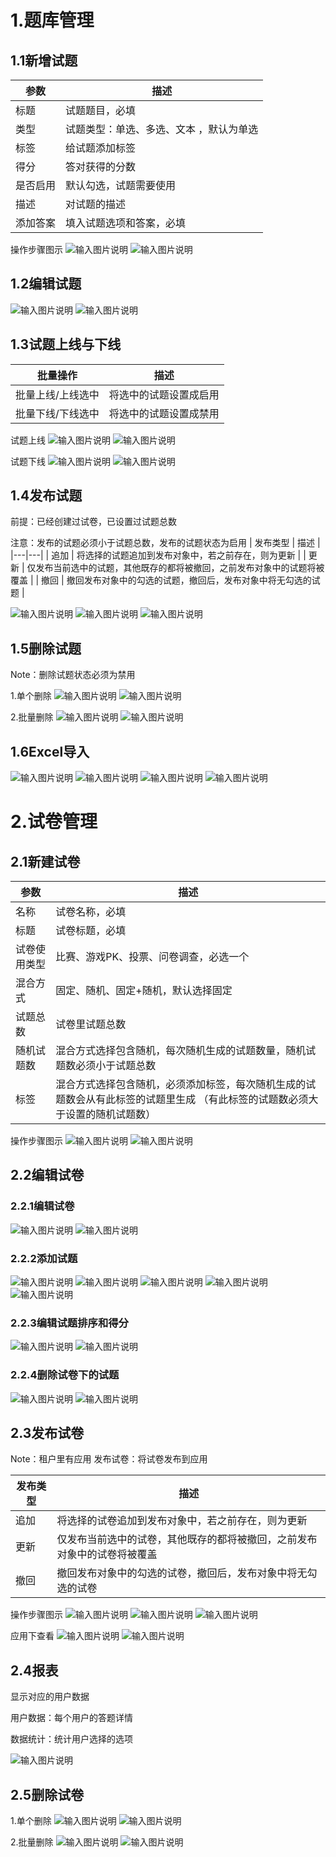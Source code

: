 # 1.题库管理
## 1.1新增试题
| 参数  |  描述 |
|---|---|
| 标题  | 试题题目，必填  |
| 类型  | 试题类型：单选、多选、文本 ，默认为单选 |
| 标签  | 给试题添加标签  |
| 得分 |  答对获得的分数 |
|  是否启用 | 默认勾选，试题需要使用  |
|  描述   |  对试题的描述    | 
|  添加答案    | 填入试题选项和答案，必填      | 

操作步骤图示
![输入图片说明](https://images.gitee.com/uploads/images/2021/0601/135943_ff755988_8867015.png "屏幕截图.png")
![输入图片说明](https://images.gitee.com/uploads/images/2021/0601/140506_591ce333_8867015.png "屏幕截图.png")

## 1.2编辑试题
![输入图片说明](https://images.gitee.com/uploads/images/2021/0601/140722_1681c991_8867015.png "屏幕截图.png")
![输入图片说明](https://images.gitee.com/uploads/images/2021/0601/140819_3e4b8ee9_8867015.png "屏幕截图.png")

## 1.3试题上线与下线
| 批量操作  | 描述  |
|---|---|
| 批量上线/上线选中  | 将选中的试题设置成启用  |
| 批量下线/下线选中  |  将选中的试题设置成禁用 |

试题上线
![输入图片说明](https://images.gitee.com/uploads/images/2021/0601/143010_42f7d3f1_8867015.png "屏幕截图.png")
![输入图片说明](https://images.gitee.com/uploads/images/2021/0601/143052_e0b93fa3_8867015.png "屏幕截图.png")

试题下线
![输入图片说明](https://images.gitee.com/uploads/images/2021/0601/142646_7d01ef78_8867015.png "屏幕截图.png")
![输入图片说明](https://images.gitee.com/uploads/images/2021/0601/142815_af7918f9_8867015.png "屏幕截图.png")

## 1.4发布试题
前提：已经创建过试卷，已设置过试题总数

注意：发布的试题必须小于试题总数，发布的试题状态为启用
| 发布类型  | 描述  |
|---|---|
| 追加  | 将选择的试题追加到发布对象中，若之前存在，则为更新 |
| 更新  | 仅发布当前选中的试题，其他既存的都将被撤回，之前发布对象中的试题将被覆盖  |
| 撤回  | 撤回发布对象中的勾选的试题，撤回后，发布对象中将无勾选的试题  |

![输入图片说明](https://images.gitee.com/uploads/images/2021/0601/143546_0c45e7be_8867015.png "屏幕截图.png")
![输入图片说明](https://images.gitee.com/uploads/images/2021/0601/143757_4aa29cad_8867015.png "屏幕截图.png")
![输入图片说明](https://images.gitee.com/uploads/images/2021/0601/143933_994b82e4_8867015.png "屏幕截图.png")

## 1.5删除试题
Note：删除试题状态必须为禁用

1.单个删除
![输入图片说明](https://images.gitee.com/uploads/images/2021/0601/144644_a893469f_8867015.png "屏幕截图.png")
![输入图片说明](https://images.gitee.com/uploads/images/2021/0601/144730_5d7b5197_8867015.png "屏幕截图.png")

2.批量删除
![输入图片说明](https://images.gitee.com/uploads/images/2021/0601/144930_d822f0fb_8867015.png "屏幕截图.png")
![输入图片说明](https://images.gitee.com/uploads/images/2021/0601/145016_8798706e_8867015.png "屏幕截图.png")

## 1.6Excel导入
![输入图片说明](https://images.gitee.com/uploads/images/2021/0601/145143_949697a0_8867015.png "屏幕截图.png")
![输入图片说明](https://images.gitee.com/uploads/images/2021/0601/145235_d73a38f1_8867015.png "屏幕截图.png")
![输入图片说明](https://images.gitee.com/uploads/images/2021/0601/152803_8d82916c_8867015.png "屏幕截图.png")
![输入图片说明](https://images.gitee.com/uploads/images/2021/0601/152909_188e00af_8867015.png "屏幕截图.png")

# 2.试卷管理

## 2.1新建试卷
|参数   | 描述  |
|---|---|
| 名称  | 试卷名称，必填  |
| 标题  | 试卷标题，必填  |
| 试卷使用类型  | 比赛、游戏PK、投票、问卷调查，必选一个  |
| 混合方式  | 固定、随机、固定+随机，默认选择固定  |
| 试题总数   | 试卷里试题总数  |
| 随机试题数  | 混合方式选择包含随机，每次随机生成的试题数量，随机试题数必须小于试题总数  |
|  标签  | 混合方式选择包含随机，必须添加标签，每次随机生成的试题数会从有此标签的试题里生成  （有此标签的试题数必须大于设置的随机试题数）  |

操作步骤图示
![输入图片说明](https://images.gitee.com/uploads/images/2021/0601/154230_ffe5e9e8_8867015.png "屏幕截图.png")
![输入图片说明](https://images.gitee.com/uploads/images/2021/0601/155147_72ffd00f_8867015.png "屏幕截图.png")

## 2.2编辑试卷
### 2.2.1编辑试卷
![输入图片说明](https://images.gitee.com/uploads/images/2021/0601/154537_93d3acd8_8867015.png "屏幕截图.png")
![输入图片说明](https://images.gitee.com/uploads/images/2021/0601/154627_772e076b_8867015.png "屏幕截图.png")

### 2.2.2添加试题
![输入图片说明](https://images.gitee.com/uploads/images/2021/0601/155600_224a2745_8867015.png "屏幕截图.png")
![输入图片说明](https://images.gitee.com/uploads/images/2021/0601/155835_84f6d1e1_8867015.png "屏幕截图.png")
![输入图片说明](https://images.gitee.com/uploads/images/2021/0601/155919_bc8979fb_8867015.png "屏幕截图.png")
![输入图片说明](https://images.gitee.com/uploads/images/2021/0601/160024_31b60d55_8867015.png "屏幕截图.png")
![输入图片说明](https://images.gitee.com/uploads/images/2021/0601/160102_ce1517c3_8867015.png "屏幕截图.png")

### 2.2.3编辑试题排序和得分
![输入图片说明](https://images.gitee.com/uploads/images/2021/0601/160245_a2240594_8867015.png "屏幕截图.png")
![输入图片说明](https://images.gitee.com/uploads/images/2021/0601/160340_258c3042_8867015.png "屏幕截图.png")

### 2.2.4删除试卷下的试题
![输入图片说明](https://images.gitee.com/uploads/images/2021/0601/160831_97a886d8_8867015.png "屏幕截图.png")
![输入图片说明](https://images.gitee.com/uploads/images/2021/0601/160924_f2d5f78d_8867015.png "屏幕截图.png")

## 2.3发布试卷
Note：租户里有应用
发布试卷：将试卷发布到应用

| 发布类型  | 描述  |
|---|---|
| 追加  | 将选择的试卷追加到发布对象中，若之前存在，则为更新 |
| 更新  | 仅发布当前选中的试卷，其他既存的都将被撤回，之前发布对象中的试卷将被覆盖  |
| 撤回  | 撤回发布对象中的勾选的试卷，撤回后，发布对象中将无勾选的试卷  |

操作步骤图示
![输入图片说明](https://images.gitee.com/uploads/images/2021/0601/161410_58ecf57a_8867015.png "屏幕截图.png")
![输入图片说明](https://images.gitee.com/uploads/images/2021/0601/161531_d5484720_8867015.png "屏幕截图.png")
![输入图片说明](https://images.gitee.com/uploads/images/2021/0601/161618_c046edd2_8867015.png "屏幕截图.png")

应用下查看
![输入图片说明](https://images.gitee.com/uploads/images/2021/0601/162139_b6a8e2b5_8867015.png "屏幕截图.png")
![输入图片说明](https://images.gitee.com/uploads/images/2021/0601/162355_c77cac4a_8867015.png "屏幕截图.png")

## 2.4报表
显示对应的用户数据

用户数据：每个用户的答题详情

数据统计：统计用户选择的选项

![输入图片说明](https://images.gitee.com/uploads/images/2021/0601/163418_19b9120e_8867015.png "屏幕截图.png")

## 2.5删除试卷
1.单个删除
![输入图片说明](https://images.gitee.com/uploads/images/2021/0601/162528_0a3aba50_8867015.png "屏幕截图.png")
![输入图片说明](https://images.gitee.com/uploads/images/2021/0601/162606_df2a0097_8867015.png "屏幕截图.png")

2.批量删除
![输入图片说明](https://images.gitee.com/uploads/images/2021/0601/162723_92add9af_8867015.png "屏幕截图.png")
![输入图片说明](https://images.gitee.com/uploads/images/2021/0601/162813_5e0476ac_8867015.png "屏幕截图.png")